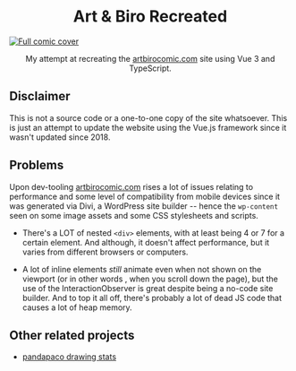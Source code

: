 <h1 align="center">Art & Biro Recreated</h1>

<a href="https://www.artbirocomic.com/">
  <img src="https://user-images.githubusercontent.com/94678583/162478439-1e5d9cbd-b2ae-4943-a4aa-abc05cc1adaf.png" alt="Full comic cover">
</a>

<p align="center">
  My attempt at recreating the <a href="https://www.artbirocomic.com">artbirocomic.com</a> site using Vue 3 and TypeScript.
</p>

## Disclaimer

This is not a source code or a one-to-one copy of the site whatsoever. This is just an attempt to 
update the website using the Vue.js framework since it wasn't updated since 2018.

## Problems

Upon dev-tooling [artbirocomic.com](https://www.artbirocomic.com/) rises a lot of issues relating to performance and
some level of compatibility from mobile devices since it was generated via Divi, a WordPress site
builder -- hence the `wp-content` seen on some image assets and some CSS stylesheets and scripts.

- There's a LOT of nested `<div>` elements, with at least being 4 or 7 for a certain element. And
although, it doesn't affect performance, but it varies from different browsers or computers.

- A lot of inline elements *still* animate even when not shown on the viewport (or in other words
, when you scroll down the page), but the use of the InteractionObserver is great despite being a
no-code site builder. And to top it all off, there's probably a lot of dead JS code that causes
a lot of heap memory.

## Other related projects

- [pandapaco drawing stats](https://github.com/OpenFurs/pandapaco-drawing-stats)
